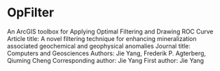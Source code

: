 # OpFilter
An ArcGIS toolbox for Applying Optimal Filtering and Drawing ROC Curve
Article title: A novel filtering technique for enhancing mineralization associated geochemical and geophysical anomalies
Journal title: Computers and Geosciences
Authors: Jie Yang, Frederik P. Agterberg, Qiuming Cheng
Corresponding author: Jie Yang 
First author: Jie Yang
